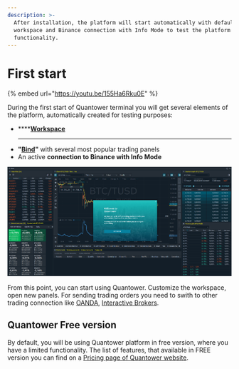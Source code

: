 ```yaml
---
description: >-
  After installation, the platform will start automatically with default
  workspace and Binance connection with Info Mode to test the platform's
  functionality.
---
```


# First start

{% embed url="https://youtu.be/155Ha6Rku0E" %}

During the first start of Quantower terminal you will get several elements of the platform, automatically created for testing purposes: 

* \*\*\*\*[**Workspace**](https://help.quantower.com/getting-started/workspaces-binds-groups#workspaces)
  ****
* **"**[**Bind**](https://help.quantower.com/getting-started/workspaces-binds-groups#binds)**"** with several most popular trading panels
* An active **connection to Binance with Info Mode**

![Default Workspace with merged panels in Bind](../.gitbook/assets/default-workspace.png)

From this point, you can start using Quantower. Customize the workspace, open new panels. For sending trading orders you need to swith to other trading connection like [OANDA](../connections/connection-to-oanda.md), [Interactive Brokers](../connections/connect-quantower-to-interactive-broker.md). 

## Quantower Free version

By default, you will be using Quantower platform in free version, where you have a limited functionality. The list of features, that available in FREE version you can find on a [Pricing page of Quantower website](https://www.quantower.com/pricing).

